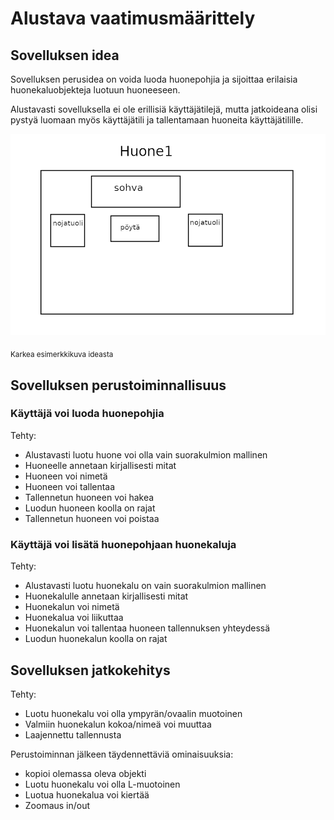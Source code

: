 # Alustava vaatimusmäärittely

## Sovelluksen idea

Sovelluksen perusidea on voida luoda huonepohjia ja sijoittaa erilaisia huonekaluobjekteja
luotuun huoneeseen.

Alustavasti sovelluksella ei ole erillisiä käyttäjätilejä, mutta jatkoideana olisi
pystyä luomaan myös käyttäjätili ja tallentamaan huoneita käyttäjätilille.

![esimerkkikuva](https://github.com/Kissaniemi/ot-harjoitustyo/blob/main/projekti/kuvat/esimerkkikuva.png)

<sub>Karkea esimerkkikuva ideasta</sub>

## Sovelluksen perustoiminnallisuus

### Käyttäjä voi luoda huonepohjia

Tehty: 
 - Alustavasti luotu huone voi olla vain suorakulmion mallinen
 - Huoneelle annetaan kirjallisesti mitat
 - Huoneen voi nimetä
 - Huoneen voi tallentaa
 - Tallennetun huoneen voi hakea
 - Luodun huoneen koolla on rajat
 - Tallennetun huoneen voi poistaa
  
### Käyttäjä voi lisätä huonepohjaan huonekaluja

Tehty: 
 - Alustavasti luotu huonekalu on vain suorakulmion mallinen
 - Huonekalulle annetaan kirjallisesti mitat
 - Huonekalun voi nimetä
 - Huonekalua voi liikuttaa
 - Huonekalun voi tallentaa huoneen tallennuksen yhteydessä
 - Luodun huonekalun koolla on rajat
 
## Sovelluksen jatkokehitys
 Tehty:
 - Luotu huonekalu voi olla ympyrän/ovaalin muotoinen
 - Valmiin huonekalun kokoa/nimeä voi muuttaa
 - Laajennettu tallennusta

 Perustoiminnan jälkeen täydennettäviä ominaisuuksia:
   - kopioi olemassa oleva objekti  
   - Luotu huonekalu voi olla L-muotoinen
   - Luotua huonekalua voi kiertää 
   - Zoomaus in/out

